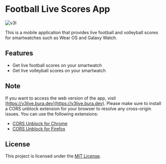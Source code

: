 # Football Live Scores App

![v3l](https://s3.ir-thr-at1.arvanstorage.ir/jepbura/v3l.gif)

This is a mobile application that provides live football and volleyball scores for smartwatches such as Wear OS and Galaxy Watch.

## Features

- Get live football scores on your smartwatch
- Get live volleyball scores on your smartwatch

## Note

If you want to access the web version of the app, visit [https://v3live.bura.dev](https://v3live.bura.dev). Please make sure to install a CORS unblock extension for your browser to resolve any cross-origin issues. You can use the following extensions:

- [CORS Unblock for Chrome](https://chrome.google.com/webstore/detail/cors-unblock/lfhmikememgdcahcdlaciloancbhjino)
- [CORS Unblock for Firefox](https://addons.mozilla.org/en-US/firefox/addon/cors-unblock/?utm_source=addons.mozilla.org&utm_medium=referral&utm_content=search)

## License

This project is licensed under the [MIT License](LICENSE).
